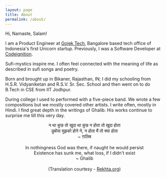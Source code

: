 ```yaml
---
layout: page
title: About
permalink: /about/
---
```


Hi, Namaste, Salam!

I am a Product Engineer at <a href="http://gojek.io">Gojek Tech</a>, Bangalore based tech office of Indonesia's first Unicorn startup. Previously, I was a Software Developer at <a href="http://codeignition.co"
target="_blank">Codeignition</a>.

Sufi-mystics inspire me. I often feel connected with the
meaning of life as described in sufi songs and poetry.

Born and brought up in Bikaner, Rajasthan, IN; I did my schooling
from H.S.R. Vidyaniketan and R.S.V. Sr. Sec. School and then went on to do B.Tech in CSE from IIT Jodhpur.

During college I used to performed with a five-piece band. We wrote
a few compositions but we mostly covered other artists. I write often, mostly in Hindi. I find great depth in the writings of Ghalib. His works continue to surprise me till
this very day.

<center>
<div>
न था कुछ तो खुदा था कुछ न होता तो खुदा होता 
<br>
डुबोया मुझको होने ने, न होता मैं तो क्या होता
<br>
~ ग़ालिब 
</div>
<br>
In nothingness God was there, if naught he would persist
<br>
Existence has sunk me, what loss, if I didn't exist
<br>
~ Ghalib
<br>
<br>
(Translation courtesy - <a href="rekhta.org" target="_blank">Rekhta.org</a>)
</center>
